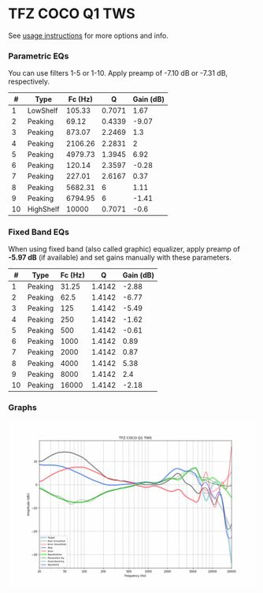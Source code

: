 # TFZ COCO Q1 TWS
See [usage instructions](https://github.com/jaakkopasanen/AutoEq#usage) for more options and info.

### Parametric EQs
You can use filters 1-5 or 1-10. Apply preamp of -7.10 dB or -7.31 dB, respectively.

|   # | Type      |   Fc (Hz) |      Q |   Gain (dB) |
|-----|-----------|-----------|--------|-------------|
|   1 | LowShelf  |    105.33 | 0.7071 |        1.67 |
|   2 | Peaking   |     69.12 | 0.4339 |       -9.07 |
|   3 | Peaking   |    873.07 | 2.2469 |        1.3  |
|   4 | Peaking   |   2106.26 | 2.2831 |        2    |
|   5 | Peaking   |   4979.73 | 1.3945 |        6.92 |
|   6 | Peaking   |    120.14 | 2.3597 |       -0.28 |
|   7 | Peaking   |    227.01 | 2.6167 |        0.37 |
|   8 | Peaking   |   5682.31 | 6      |        1.11 |
|   9 | Peaking   |   6794.95 | 6      |       -1.41 |
|  10 | HighShelf |  10000    | 0.7071 |       -0.6  |

### Fixed Band EQs
When using fixed band (also called graphic) equalizer, apply preamp of **-5.97 dB** (if available) and set gains manually with these parameters.

|   # | Type    |   Fc (Hz) |      Q |   Gain (dB) |
|-----|---------|-----------|--------|-------------|
|   1 | Peaking |     31.25 | 1.4142 |       -2.88 |
|   2 | Peaking |     62.5  | 1.4142 |       -6.77 |
|   3 | Peaking |    125    | 1.4142 |       -5.49 |
|   4 | Peaking |    250    | 1.4142 |       -1.62 |
|   5 | Peaking |    500    | 1.4142 |       -0.61 |
|   6 | Peaking |   1000    | 1.4142 |        0.89 |
|   7 | Peaking |   2000    | 1.4142 |        0.87 |
|   8 | Peaking |   4000    | 1.4142 |        5.38 |
|   9 | Peaking |   8000    | 1.4142 |        2.4  |
|  10 | Peaking |  16000    | 1.4142 |       -2.18 |

### Graphs
![](./TFZ%20COCO%20Q1%20TWS.png)
